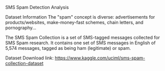 SMS Spam Detection Analysis

Dataset Information
The "spam" concept is diverse: advertisements for products/websites, make-money-fast schemes, chain letters, and pornography...

The SMS Spam Collection is a set of SMS-tagged messages collected for SMS Spam research. It contains one set of SMS messages in English of 5,574 messages, tagged as being ham (legitimate) or spam.

Dataset Download link: https://www.kaggle.com/uciml/sms-spam-collection-dataset
